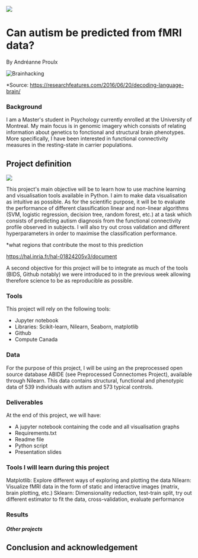 [![](https://img.shields.io/badge/Visit-our%20project%20page-ff69b4)](https://school.brainhackmtl.org/project/template)

# Can autism be predicted from fMRI data?

By Andréanne Proulx

![Brainhacking](https://cdn2.researchfeatures.com/wp-content/uploads/2016/06/Decoding_language_brain.jpg)

*Source: https://researchfeatures.com/2016/06/20/decoding-language-brain/

### Background

I am a Master's student in Psychology currently enrolled at the University of Montreal. My main focus is in genomic imagery which consists of relating information about genetics to fonctional and structural brain phenotypes. More specifically, I have been interested in functional connectivity measures in the resting-state in carrier populations. 

## Project definition 

![](https://www.draw.io/?lightbox=1&highlight=0000ff&edit=_blank&layers=1&nav=1&title=Untitled%20Diagram.drawio#R7Vptd6I4FP41%2FYgHQZF%2BrG%2FTOTOddmt3ZveTJ0LQjIGwSRTtr9%2BbEBTE%2BrKntp052w%2BVPFzycu%2BTJ7mBK7cXrz5xlM7uWIjplWOHqyu3f%2BU4Hd%2BB%2FwpY50DLu86BKSdhDjW3wIg8YwPaBl2QEIuKoWSMSpJWwYAlCQ5kBUOcs6xqFjFabTVFU1wDRgGidfQHCeUsR32ns8VvMZnOipabxfhiVBibkYgZCllWgtzBldvjjMn8Kl71MFW%2BK%2FySPzd84e6mYxwn8pQHwm%2Br9bcvnaDjT75mSxHiu9u21TTVLBFdmBHf82kwQ1yaXst14QqRkZiiBErdmYwpgE24FBJsTdygB3CPcfLMEokKi0AVSIL50zpVVpJjVceUIqGCo56JCKU9RhnXLbkhwn4U6Mo5m%2BPSHS%2Fw8SSCO%2FXRFyPBXOJVCTLe%2BIRZjCVfg4m5WwTGMNM3xawUZttgs1KInWsDIkOt6abmrffhwgRAF%2F8UmN9PfiqCOjZFE0zzR7mworvHz3l9CYqNpwdLlABwB17B3IyUCSIJS3KD3vA%2BhykL0Ba%2BjyISYICNL3CMiGkJqm7ZeIXilOJGwGJTK0UBnsGcwLw6TyhJ5jkwk1JNtRs1NGeYZVkj5ChrEJYbHmaXUwqAoWOJUMYRXRLnk7DaVBAmboMAeSKSQP%2FyTg9DJBH8KFzA7wIca6ElgOBK6PuwrdrUsLCuLQe64DfSZAqtZDMi8SiFAUNTGYhVlcecLaCZ0BCyTE7F1zu2JKoWbaqAIThti5zPX0TJVEWN4kjupfPh6Xo6yb0qy9t1ljf9PSzvnE9yKJZ4fo4IuTURqokPTsIbJedQmgDp508zAu7rAjwktIhhBEpjpKipyjgELTd1YDph2WALdDUAN5QvSaDUaocDZ8ZEsAUP8NHZAOsX4lN8sMaWmb5hZW2qx5hjCrN%2FWV2qXkGWBivJUaB1xbFZBP8e7z%2FDdPNAPsAxyUSkG%2F%2BUVCvMEA%2BVbjHOiVAP15Wry1GibVACk54fVDHng6hY611VrGlb7mvJWFW1asJ2MRVqVkWo2bk%2BTYX8t1Sh9v8qVDH0XluF9KPgP7QuGaSMJFKUan5QwJY67s42rdm2d6Kf17jlwqZr50heL88fyJLIdb5752S1q3BPWAiYt%2FZ3SA%2FkPnW7fQSoTzjUxA5rWyHx761t3rtq2y8vbDVlK%2FLdD6VsnQ%2BpbBALvv5LFRqe1ymAvzVg224B9Fdl%2B%2F66XHrAnIDbMH9LsVy59k%2Fn0x8%2FAxqsvgx%2FeE%2FPt1axVflgWtnaORLYsW%2B330RbR4sU8yURWG38KEY8UTPT8ajKfCagk940z4FyRKQ6%2B92S0%2FtnoQ5JNP2szEyiG6XMjMdArI1BUZM1%2Bn5Xr9%2Fq44CIfFOrzyDqFl%2FZlAhgq47UlIPca%2FOaHZZBo4DBCXmPi1FU14xH3V6fJUwn9fU1Y7QWEoNw2jdhTJKDi4b7QRYN%2F10XjVdJ6i%2B2IrROWBE2q0Yl4%2FYvsiL8GLXbI%2F92lDwMo0H2TfRGLCvk6tCCIGZIn9aZKJa9Wij6jTnDkCwtoV9V%2BB%2B2FJ8wKSHGblfzoouC%2BVSHpXQqEum%2FgjI3Is1PclWcUFGIyEoF8mVWOUdZBezH1gxzZsHEhrgTRBXsKv8ONsh4whFJNhy7GE%2Bcdp0X%2B44bz98onMaB1m%2FIgePKMkGU6msLlmKGQBysSK8FRmLUPevavXz4d2RikxGU6NDeQ4f2pehwQvb7y9HhuCSoX8km6iBq6EEEhp%2BTeQGNu0oIxn3ICUN8cULsLhvXfo0PLb%2FOh9b5q8ZpfPB%2FQz7Yx%2BVhIWCREMJCSWjhcJFvw0pbEJin4x6L04WEPew42FyBLzgeB6VThHGCZcb4PL91cf7UCVQXFG%2BPoHiXEpQid%2FqtGNQ6yiCxCAJFIPVKiC2k2nMU2pJvLCRk1nNLXwsJCYwVcKxzQgtkBl2eJzsvhLz6C6E3XXdOefnzy9GkeZQmEcQctqKW1hRFDmRk4w0I0K4SoL4Pbe0hQOsVCHDo6KQSf5NwFzl1TyVuBJJgZN5JpZhHKvdPAlxKwyfVHLxEoGoeeCRpLF7N8nzw3RccfHJwXoyE1zrh8HBfLP5DqnhaLE6Yi7VJoA%2BlMB8ssTqbMh%2BFFN%2B6KHeHSMw2vq98OVJ%2BOZ4w%2FWUJ3ZmxAU708d7xKb1fCYpgburZeVVv203f7%2Bdd1hoTr6bqQ6ZGLAKEG%2FqplBOBGyXOjWOWkM0J%2Fxsw49TswPXOJgYUt98g5Wd82w%2B53MG%2F)

This project's main objective will be to learn how to use machine learning and visualisation tools available in Python. I aim to make data visualisation as intuitive as possible. As for the scientific purpose, it will be to evaluate the performance of different classification linear and non-linear algorithms (SVM, logistic regression, decision tree, random forest, etc.) at a task which consists of predicting autism diagnosis from the functional connectivity profile observed in subjects. I will also try out cross validation and different hyperparameters in order to maximise the classification performance.    

*what regions that contribute the most to this prediction

https://hal.inria.fr/hal-01824205v3/document

A second objective for this project will be to integrate as much of the tools (BIDS, Github notably) we were introduced to in the previous week allowing therefore science to be as reproducible as possible. 

### Tools 

This project will rely on the following tools: 
 * Jupyter notebook 
 * Libraries: Scikit-learn, Nilearn, Seaborn, matplotlib
 * Github 
 * Compute Canada

### Data 
For the purpose of this project, I will be using an the preprocessed open source database ABIDE (see Preprocessed Connectomes Project), available through Nilearn. This data contains structural, functional and phenotypic data of 539 individuals with autism and 573 typical controls.  

### Deliverables
At the end of this project, we will have:
 
 - A jupyter notebook containing the code and all visualisation graphs
 - Requirements.txt
 - Readme file 
 - Python script
 - Presentation slides
 
### Tools I will learn during this project
Matplotlib: Explore different ways of exploring and plotting the data
Nilearn: Visualize fMRI data in the form of static and interactive images (matrix, brain plotting, etc.) 
Sklearn: Dimensionality reduction, test-train split, try out different estimator to fit the data, cross-validation, evaluate performance


### Results 
##### Other projects
## Conclusion and acknowledgement
